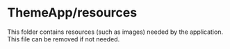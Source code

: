 # ThemeApp/resources

This folder contains resources (such as images) needed by the application. This file can
be removed if not needed.
